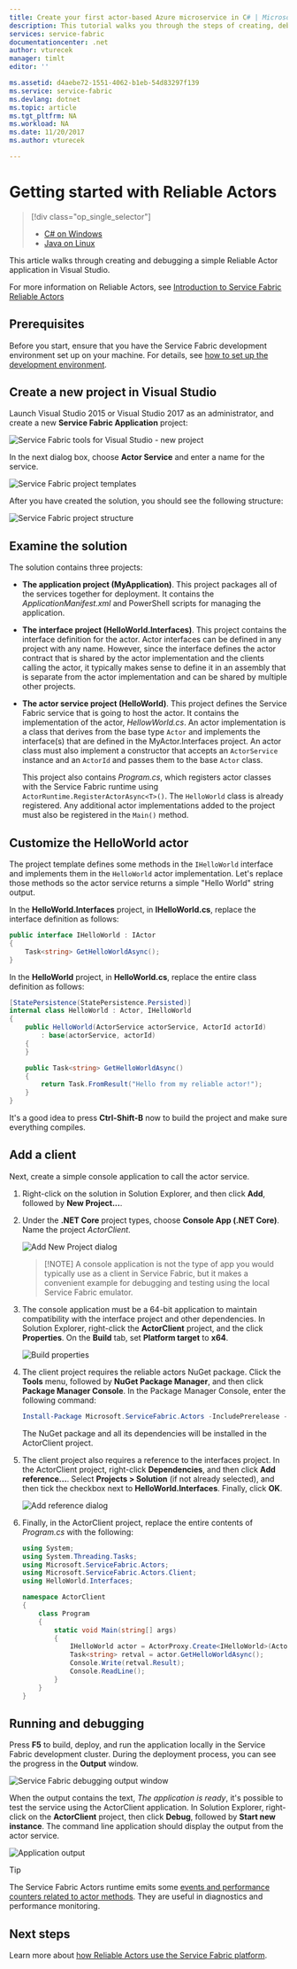 ```yaml
---
title: Create your first actor-based Azure microservice in C# | Microsoft Docs
description: This tutorial walks you through the steps of creating, debugging, and deploying a simple actor-based service using Service Fabric Reliable Actors.
services: service-fabric
documentationcenter: .net
author: vturecek
manager: timlt
editor: ''

ms.assetid: d4aebe72-1551-4062-b1eb-54d83297f139
ms.service: service-fabric
ms.devlang: dotnet
ms.topic: article
ms.tgt_pltfrm: NA
ms.workload: NA
ms.date: 11/20/2017
ms.author: vturecek

---
```

# Getting started with Reliable Actors
> [!div class="op_single_selector"]
> * [C# on Windows](service-fabric-reliable-actors-get-started.md)
> * [Java on Linux](service-fabric-reliable-actors-get-started-java.md)

This article walks through creating and debugging a simple Reliable Actor application in Visual Studio.

For more information on Reliable Actors, see [Introduction to Service Fabric Reliable Actors](service-fabric-reliable-actors-introduction.md)

## Prerequisites

Before you start, ensure that you have the Service Fabric development environment set up on your machine.  For details, see [how to set up the development environment](service-fabric-get-started.md).

## Create a new project in Visual Studio

Launch Visual Studio 2015 or Visual Studio 2017 as an administrator, and create a new **Service Fabric Application** project:

![Service Fabric tools for Visual Studio - new project][1]

In the next dialog box, choose **Actor Service** and enter a name for the service.

![Service Fabric project templates][5]

After you have created the solution, you should see the following structure:

![Service Fabric project structure][2]

## Examine the solution

The solution contains three projects:

* **The application project (MyApplication)**. This project packages all of the services together for deployment. It contains the *ApplicationManifest.xml* and PowerShell scripts for managing the application.

* **The interface project (HelloWorld.Interfaces)**. This project contains the interface definition for the actor. Actor interfaces can be defined in any project with any name.  However, since the interface defines the actor contract that is shared by the actor implementation and the clients calling the actor, it typically makes sense to define it in an assembly that is separate from the actor implementation and can be shared by multiple other projects.

* **The actor service project (HelloWorld)**. This project defines the Service Fabric service that is going to host the actor. It contains the implementation of the actor, *HellowWorld.cs*. An actor implementation is a class that derives from the base type `Actor` and implements the interface(s) that are defined in the MyActor.Interfaces project. An actor class must also implement a constructor that accepts an `ActorService` instance and an `ActorId` and passes them to the base `Actor` class.
    
    This project also contains *Program.cs*, which registers actor classes with the Service Fabric runtime using `ActorRuntime.RegisterActorAsync<T>()`.  The `HelloWorld` class is already registered.  Any additional actor implementations added to the project must also be registered in the `Main()` method.

## Customize the HelloWorld actor

The project template defines some methods in the `IHelloWorld` interface and implements them in the `HelloWorld` actor implementation.  Let's replace those methods so the actor service returns a simple "Hello World" string output.

In the **HelloWorld.Interfaces** project, in **IHelloWorld.cs**, replace the interface definition as follows:

```csharp
public interface IHelloWorld : IActor
{
    Task<string> GetHelloWorldAsync();
}
```

In the **HelloWorld** project, in **HelloWorld.cs**, replace the entire class definition as follows:

```csharp
[StatePersistence(StatePersistence.Persisted)]
internal class HelloWorld : Actor, IHelloWorld
{
    public HelloWorld(ActorService actorService, ActorId actorId)
        : base(actorService, actorId)
    {
    }

    public Task<string> GetHelloWorldAsync()
    {
        return Task.FromResult("Hello from my reliable actor!");
    }
}
```

It's a good idea to press **Ctrl-Shift-B** now to build the project and make sure everything compiles.

## Add a client

Next, create a simple console application to call the actor service.

1. Right-click on the solution in Solution Explorer, and then click **Add**, followed by **New Project...**.

2. Under the **.NET Core** project types, choose **Console App (.NET Core)**.  Name the project *ActorClient*.
    
    ![Add New Project dialog][6]    
    
    > [!NOTE] A console application is not the type of app you would typically use as a client in Service Fabric, but it makes a convenient example for debugging and testing using the local Service Fabric emulator.

3. The console application must be a 64-bit application to maintain compatibility with the interface project and other dependencies.  In Solution Explorer, right-click the **ActorClient** project, and the click **Properties**.  On the **Build** tab, set **Platform target** to **x64**.
    
    ![Build properties][8]

4. The client project requires the reliable actors NuGet package.  Click the **Tools** menu, followed by **NuGet Package Manager**, and then click **Package Manager Console**.  In the Package Manager Console, enter the following command:
    
    ```powershell
    Install-Package Microsoft.ServiceFabric.Actors -IncludePrerelease -ProjectName ActorClient
    ```

    The NuGet package and all its dependencies will be installed in the ActorClient project.

5. The client project also requires a reference to the interfaces project.  In the ActorClient project, right-click **Dependencies**, and then click **Add reference...**.  Select **Projects > Solution** (if not already selected), and then tick the checkbox next to **HelloWorld.Interfaces**.  Finally, click **OK**.
    
    ![Add reference dialog][7]

6. Finally, in the ActorClient project, replace the entire contents of *Program.cs* with the following:
    
    ```csharp
    using System;
    using System.Threading.Tasks;
    using Microsoft.ServiceFabric.Actors;
    using Microsoft.ServiceFabric.Actors.Client;
    using HelloWorld.Interfaces;
    
    namespace ActorClient
    {
        class Program
        {
            static void Main(string[] args)
            {
                IHelloWorld actor = ActorProxy.Create<IHelloWorld>(ActorId.CreateRandom(), new Uri("fabric:/MyApplication/HelloWorldActorService"));
                Task<string> retval = actor.GetHelloWorldAsync();
                Console.Write(retval.Result);
                Console.ReadLine();
            }
        }
    }
    ```



## Running and debugging

Press **F5** to build, deploy, and run the application locally in the Service Fabric development cluster.  During the deployment process, you can see the progress in the **Output** window.

![Service Fabric debugging output window][3]

When the output contains the text, *The application is ready*, it's possible to test the service using the ActorClient application.  In Solution Explorer, right-click on the **ActorClient** project, then click **Debug**, followed by **Start new instance**.  The command line application should display the output from the actor service.

![Application output][9]

> [!TIP]
> The Service Fabric Actors runtime emits some [events and performance counters related to actor methods](service-fabric-reliable-actors-diagnostics.md#actor-method-events-and-performance-counters). They are useful in diagnostics and performance monitoring.

## Next steps
Learn more about [how Reliable Actors use the Service Fabric platform](service-fabric-reliable-actors-platform.md).


[1]: ./media/service-fabric-reliable-actors-get-started/reliable-actors-newproject.PNG
[2]: ./media/service-fabric-reliable-actors-get-started/reliable-actors-projectstructure.PNG
[3]: ./media/service-fabric-reliable-actors-get-started/debugging-output.PNG
[4]: ./media/service-fabric-reliable-actors-get-started/vs-context-menu.png
[5]: ./media/service-fabric-reliable-actors-get-started/reliable-actors-newproject1.PNG
[6]: ./media/service-fabric-reliable-actors-get-started/new-console-app.png
[7]: ./media/service-fabric-reliable-actors-get-started/add-reference.png
[8]: ./media/service-fabric-reliable-actors-get-started/build-props.png
[9]: ./media/service-fabric-reliable-actors-get-started/app-output.png